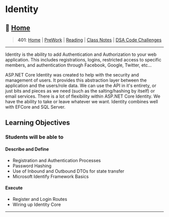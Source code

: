 # Identity

## 🏡 [**Home**](https://mistidinzy.github.io/ReadingNotes/)

> **401**: [Home](https://bit.ly/3EcMrF6)
|
[PreWork](https://bit.ly/3jzkAa1)
|
[Reading](https://bit.ly/3b8DLDc)
|
[Class Notes](https://bit.ly/3Eglbpb)
|
[DSA Code Challenges](https://bit.ly/3GjNoNG)
>

---

Identity is the ability to add Authentication and Authorization to your web application. This includes registrations, logins, restricted access to specific members, and authentication through Facebook, Google, Twitter, etc...

ASP.NET Core Identity was created to help with the security and management of users. It provides this abstraction layer between the application and the users/role data. We can use the API in it's entirety, or just bits and pieces as we need (such as the salting/hashing by itself) or email services. There is a lot of flexibility within ASP.NET Core Identity. We have the ability to take or leave whatever we want. Identity combines well with EFCore and SQL Server.

## Learning Objectives

### Students will be able to

#### Describe and Define

- Registration and Authentication Processes
- Password Hashing
- Use of Inbound and Outbound DTOs for state transfer
- Microsoft Identify Framework Basics

#### Execute

- Register and Login Routes
- Wiring up Identity Core

---
